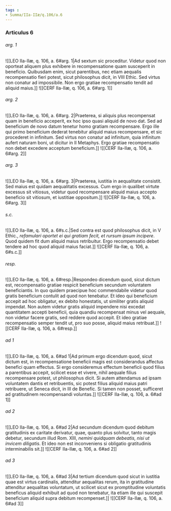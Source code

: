```yaml
---
tags : 
- Summa/IIa-IIæ/q.106/a.6
---
```


### Articulus 6

###### arg. 1
![[LEO IIa-IIæ, q. 106, a. 6#arg. 1|Ad sextum sic proceditur. Videtur quod non oporteat aliquem plus exhibere in recompensatione quam susceperit in beneficio. Quibusdam enim, sicut parentibus, nec etiam aequalis recompensatio fieri potest, sicut philosophus dicit, in VIII Ethic. Sed virtus non conatur ad impossibile. Non ergo gratiae recompensatio tendit ad aliquid maius.]]
![[CERF IIa-IIæ, q. 106, a. 6#arg. 1]]

###### arg. 2
![[LEO IIa-IIæ, q. 106, a. 6#arg. 2|Praeterea, si aliquis plus recompensat quam in beneficio acceperit, ex hoc ipso quasi aliquid de novo dat. Sed ad beneficium de novo datum tenetur homo gratiam recompensare. Ergo ille qui primo beneficium dederat tenebitur aliquid maius recompensare, et sic procederet in infinitum. Sed virtus non conatur ad infinitum, quia infinitum aufert naturam boni, ut dicitur in II Metaphys. Ergo gratiae recompensatio non debet excedere acceptum beneficium.]]
![[CERF IIa-IIæ, q. 106, a. 6#arg. 2]]

###### arg. 3
![[LEO IIa-IIæ, q. 106, a. 6#arg. 3|Praeterea, iustitia in aequalitate consistit. Sed maius est quidam aequalitatis excessus. Cum ergo in qualibet virtute excessus sit vitiosus, videtur quod recompensare aliquid maius accepto beneficio sit vitiosum, et iustitiae oppositum.]]
![[CERF IIa-IIæ, q. 106, a. 6#arg. 3]]

###### s.c.
![[LEO IIa-IIæ, q. 106, a. 6#s.c.|Sed contra est quod philosophus dicit, in V Ethic., *refamulari oportet ei qui gratiam fecit, et rursum ipsum incipere*. Quod quidem fit dum aliquid maius retribuitur. Ergo recompensatio debet tendere ad hoc quod aliquid maius faciat.]]
![[CERF IIa-IIæ, q. 106, a. 6#s.c.]]

###### resp.
![[LEO IIa-IIæ, q. 106, a. 6#resp.|Respondeo dicendum quod, sicut dictum est, recompensatio gratiae respicit beneficium secundum voluntatem beneficiantis. In quo quidem praecipue hoc commendabile videtur quod gratis beneficium contulit ad quod non tenebatur. Et ideo qui beneficium accepit ad hoc obligatur, ex debito honestatis, ut similiter gratis aliquid impendat. Non autem videtur gratis aliquid impendere nisi excedat quantitatem accepti beneficii, quia quandiu recompensat minus vel aequale, non videtur facere gratis, sed reddere quod accepit. Et ideo gratiae recompensatio semper tendit ut, pro suo posse, aliquid maius retribuat.]]
![[CERF IIa-IIæ, q. 106, a. 6#resp.]]

###### ad 1
![[LEO IIa-IIæ, q. 106, a. 6#ad 1|Ad primum ergo dicendum quod, sicut dictum est, in recompensatione beneficii magis est considerandus affectus benefici quam effectus. Si ergo consideremus effectum beneficii quod filius a parentibus accepit, scilicet esse et vivere, nihil aequale filius recompensare potest, ut philosophus dicit. Si autem attendamus ad ipsam voluntatem dantis et retribuentis, sic potest filius aliquid maius patri retribuere, ut Seneca dicit, in III de Benefic. Si tamen non posset, sufficeret ad gratitudinem recompensandi voluntas.]]
![[CERF IIa-IIæ, q. 106, a. 6#ad 1]]

###### ad 2
![[LEO IIa-IIæ, q. 106, a. 6#ad 2|Ad secundum dicendum quod debitum gratitudinis ex caritate derivatur, quae, quanto plus solvitur, tanto magis debetur, secundum illud Rom. XIII, *nemini quidquam debeatis, nisi ut invicem diligatis*. Et ideo non est inconveniens si obligatio gratitudinis interminabilis sit.]]
![[CERF IIa-IIæ, q. 106, a. 6#ad 2]]

###### ad 3
![[LEO IIa-IIæ, q. 106, a. 6#ad 3|Ad tertium dicendum quod sicut in iustitia quae est virtus cardinalis, attenditur aequalitas rerum, ita in gratitudine attenditur aequalitas voluntatum, ut scilicet sicut ex promptitudine voluntatis beneficus aliquid exhibuit ad quod non tenebatur, ita etiam ille qui suscepit beneficium aliquid supra debitum recompenset.]]
![[CERF IIa-IIæ, q. 106, a. 6#ad 3]]

